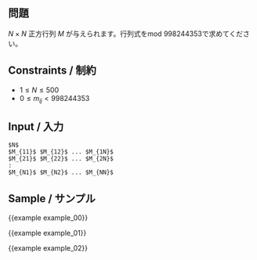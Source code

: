 問題
---------

$N \times N$ 正方行列 $M$ が与えられます。行列式をmod 998244353で求めてください。

Constraints / 制約
---------

- $1 \leq N \leq 500$
- $0 \leq m_{ij} < 998244353$

Input / 入力
---------

```
$N$
$M_{11}$ $M_{12}$ ... $M_{1N}$
$M_{21}$ $M_{22}$ ... $M_{2N}$
:
$M_{N1}$ $M_{N2}$ ... $M_{NN}$
```

Sample / サンプル
---------

{{example example_00}}

{{example example_01}}

{{example example_02}}

